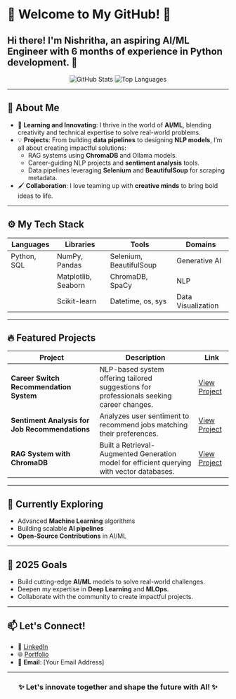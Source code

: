 # 🌟 Welcome to My GitHub! 🌟

Hi there! I'm **Nishritha**, an aspiring **AI/ML Engineer** with 6 months of experience in Python development. 🚀
---

<div align="center">
  <img src="https://github-readme-stats.vercel.app/api?username=Nishritha03&show_icons=true&theme=radical" alt="GitHub Stats" />
  <img src="https://github-readme-stats.vercel.app/api/top-langs/?username=your-username&layout=compact&theme=radical" alt="Top Languages" />
</div>

---

## 🧠 About Me

- 🌱 **Learning and Innovating**: I thrive in the world of **AI/ML**, blending creativity and technical expertise to solve real-world problems.
- 💡 **Projects**: From building **data pipelines** to designing **NLP models**, I’m all about creating impactful solutions:
  - RAG systems using **ChromaDB** and Ollama models.
  - Career-guiding NLP projects and **sentiment analysis** tools.
  - Data pipelines leveraging **Selenium** and **BeautifulSoup** for scraping metadata.
- 🖌️ **Collaboration**: I love teaming up with **creative minds** to bring bold ideas to life.

---

## ⚙️ My Tech Stack

<div align="center">

| **Languages**    | **Libraries**        | **Tools**                 | **Domains**             |
|-------------------|----------------------|---------------------------|-------------------------|
| Python, SQL       | NumPy, Pandas        | Selenium, BeautifulSoup   | Generative AI           |
|                   | Matplotlib, Seaborn | ChromaDB, SpaCy           | NLP                     |
|                   | Scikit-learn         | Datetime, os, sys         | Data Visualization      |

</div>

---

## 🔥 Featured Projects

| **Project**                                        | **Description**                                                                                             | **Link**         |
|----------------------------------------------------|-------------------------------------------------------------------------------------------------------------|------------------|
| **Career Switch Recommendation System**           | NLP-based system offering tailored suggestions for professionals seeking career changes.                    | [View Project](#)|
| **Sentiment Analysis for Job Recommendations**    | Analyzes user sentiment to recommend jobs matching their preferences.                                       | [View Project](#)|
| **RAG System with ChromaDB**                      | Built a Retrieval-Augmented Generation model for efficient querying with vector databases.                  | [View Project](#)|

---

## 🌱 Currently Exploring

- Advanced **Machine Learning** algorithms  
- Building scalable **AI pipelines**  
- **Open-Source Contributions** in AI/ML  

---

## 🎯 2025 Goals

- Build cutting-edge **AI/ML** models to solve real-world challenges.  
- Deepen my expertise in **Deep Learning** and **MLOps**.  
- Collaborate with the community to create impactful projects.  

---

## 📫 Let's Connect!

- 💼 [LinkedIn](#)
- 🌐 [Portfolio](#)
- 📧 **Email**: [Your Email Address]

---

<div align="center">
  <h3>✨ Let's innovate together and shape the future with AI! ✨</h3>
</div>
